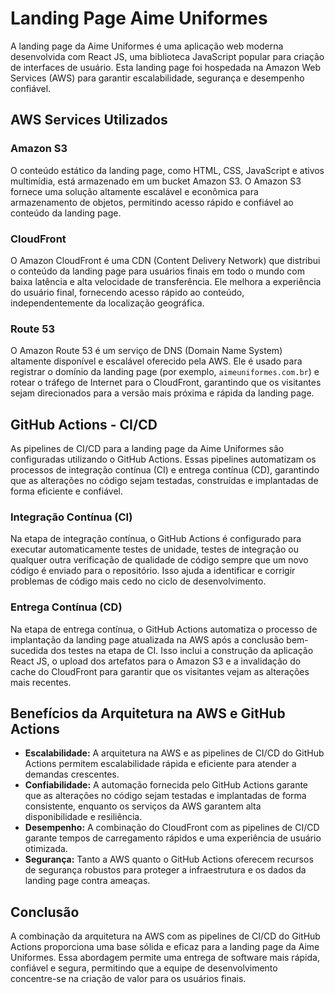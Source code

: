 # Landing Page Aime Uniformes

A landing page da Aime Uniformes é uma aplicação web moderna desenvolvida com React JS, uma biblioteca JavaScript popular para criação de interfaces de usuário. Esta landing page foi hospedada na Amazon Web Services (AWS) para garantir escalabilidade, segurança e desempenho confiável.

## AWS Services Utilizados

### Amazon S3

O conteúdo estático da landing page, como HTML, CSS, JavaScript e ativos multimídia, está armazenado em um bucket Amazon S3. O Amazon S3 fornece uma solução altamente escalável e econômica para armazenamento de objetos, permitindo acesso rápido e confiável ao conteúdo da landing page.

### CloudFront

O Amazon CloudFront é uma CDN (Content Delivery Network) que distribui o conteúdo da landing page para usuários finais em todo o mundo com baixa latência e alta velocidade de transferência. Ele melhora a experiência do usuário final, fornecendo acesso rápido ao conteúdo, independentemente da localização geográfica.

### Route 53

O Amazon Route 53 é um serviço de DNS (Domain Name System) altamente disponível e escalável oferecido pela AWS. Ele é usado para registrar o domínio da landing page (por exemplo, `aimeuniformes.com.br`) e rotear o tráfego de Internet para o CloudFront, garantindo que os visitantes sejam direcionados para a versão mais próxima e rápida da landing page.

## GitHub Actions - CI/CD

As pipelines de CI/CD para a landing page da Aime Uniformes são configuradas utilizando o GitHub Actions. Essas pipelines automatizam os processos de integração contínua (CI) e entrega contínua (CD), garantindo que as alterações no código sejam testadas, construídas e implantadas de forma eficiente e confiável.

### Integração Contínua (CI)

Na etapa de integração contínua, o GitHub Actions é configurado para executar automaticamente testes de unidade, testes de integração ou qualquer outra verificação de qualidade de código sempre que um novo código é enviado para o repositório. Isso ajuda a identificar e corrigir problemas de código mais cedo no ciclo de desenvolvimento.

### Entrega Contínua (CD)

Na etapa de entrega contínua, o GitHub Actions automatiza o processo de implantação da landing page atualizada na AWS após a conclusão bem-sucedida dos testes na etapa de CI. Isso inclui a construção da aplicação React JS, o upload dos artefatos para o Amazon S3 e a invalidação do cache do CloudFront para garantir que os visitantes vejam as alterações mais recentes.

## Benefícios da Arquitetura na AWS e GitHub Actions

- **Escalabilidade:** A arquitetura na AWS e as pipelines de CI/CD do GitHub Actions permitem escalabilidade rápida e eficiente para atender a demandas crescentes.
- **Confiabilidade:** A automação fornecida pelo GitHub Actions garante que as alterações no código sejam testadas e implantadas de forma consistente, enquanto os serviços da AWS garantem alta disponibilidade e resiliência.
- **Desempenho:** A combinação do CloudFront com as pipelines de CI/CD garante tempos de carregamento rápidos e uma experiência de usuário otimizada.
- **Segurança:** Tanto a AWS quanto o GitHub Actions oferecem recursos de segurança robustos para proteger a infraestrutura e os dados da landing page contra ameaças.

## Conclusão

A combinação da arquitetura na AWS com as pipelines de CI/CD do GitHub Actions proporciona uma base sólida e eficaz para a landing page da Aime Uniformes. Essa abordagem permite uma entrega de software mais rápida, confiável e segura, permitindo que a equipe de desenvolvimento concentre-se na criação de valor para os usuários finais.
